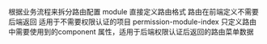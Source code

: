 根据业务流程来拆分路由配置
module 直接定义路由格式 路由在前端定义不需要后端返回 适用于不需要权限认证的项目
permission-module-index 只定义路由中需要使用到的component 属性，适用于后端权限认证后返回的路由菜单数据